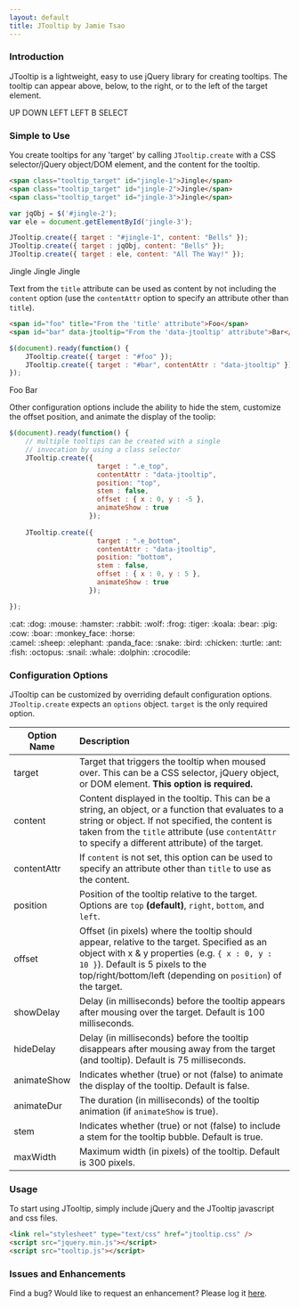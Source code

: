 ```yaml
---
layout: default
title: JTooltip by Jamie Tsao
---
```


### Introduction
JTooltip is a lightweight, easy to use jQuery library for creating tooltips.  The tooltip can appear above, below, to the right, or to the left of the target element.

<div class="example_row">
  <span class="tooltip_target" id="intro-1" data-jtooltip="UP">UP</span>
  <span class="tooltip_target" id="intro-2" data-jtooltip="DOWN">DOWN</span>
  <span class="tooltip_target" id="intro-3" data-jtooltip="RIGHT">LEFT</span>
  <span class="tooltip_target" id="intro-4" data-jtooltip="RIGHT">LEFT</span>
  <span class="tooltip_target" id="intro-5" data-jtooltip="A">B</span>
  <span class="tooltip_target" id="intro-6" data-jtooltip="START">SELECT</span>
</div>

### Simple to Use
You create tooltips for any 'target' by calling `JTooltip.create` with a CSS selector/jQuery object/DOM element, and the content for the tooltip.

```html
<span class="tooltip_target" id="jingle-1">Jingle</span>
<span class="tooltip_target" id="jingle-2">Jingle</span>
<span class="tooltip_target" id="jingle-3">Jingle</span>
```
```javascript
var jqObj = $('#jingle-2');
var ele = document.getElementById('jingle-3');

JTooltip.create({ target : "#jingle-1", content: "Bells" });
JTooltip.create({ target : jqObj, content: "Bells" });
JTooltip.create({ target : ele, content: "All The Way!" });
```

<div class="example_row">
  <span class="tooltip_target" id="jingle-1">Jingle</span>
  <span class="tooltip_target" id="jingle-2">Jingle</span>
  <span class="tooltip_target" id="jingle-3">Jingle</span>
</div>

Text from the `title` attribute can be used as content by not including the `content` option (use the `contentAttr` option to specify an attribute other than `title`).

```html
<span id="foo" title="From the 'title' attribute">Foo</span>
<span id="bar" data-jtooltip="From the 'data-jtooltip' attribute">Bar</span>
```
```javascript
$(document).ready(function() {
    JTooltip.create({ target : "#foo" });
    JTooltip.create({ target : "#bar", contentAttr : "data-jtooltip" });
});
```

<div class="example_row">
    <span class="tooltip_target" id="foo" title="From the 'title' attribute">Foo</span>
    <span class="tooltip_target" id="bar" data-jtooltip="From the 'data-jtooltip' attribute">Bar</span>
</div>

Other configuration options include the ability to hide the stem, customize the offset position, and animate the display of the toolip:

```javascript
$(document).ready(function() {
    // multiple tooltips can be created with a single 
    // invocation by using a class selector
    JTooltip.create({ 
                      target : ".e_top",
                      contentAttr : "data-jtooltip",
                      position: "top",
                      stem : false,
                      offset : { x : 0, y : -5 },
                      animateShow : true
                    });
                    
    JTooltip.create({ 
                      target : ".e_bottom",
                      contentAttr : "data-jtooltip",
                      position: "bottom",
                      stem : false,
                      offset : { x : 0, y : 5 },
                      animateShow : true
                    });

});
```

<div class="example_row">
    <span class="span_3 emoticon e_top" data-jtooltip="cat">:cat:</span>
    <span class="span_3 emoticon e_top" data-jtooltip="dog">:dog:</span>
    <span class="span_3 emoticon e_top" data-jtooltip="mouse">:mouse:</span>
    <span class="span_3 emoticon e_top" data-jtooltip="hamster">:hamster:</span>
    <span class="span_3 emoticon e_top" data-jtooltip="rabbit">:rabbit:</span>
    <span class="span_3 emoticon e_top" data-jtooltip="wolf">:wolf:</span>
    <span class="span_3 emoticon e_top" data-jtooltip="frog">:frog:</span>
    <span class="span_3 emoticon e_top" data-jtooltip="tiger">:tiger:</span>
    <span class="span_3 emoticon e_top" data-jtooltip="koala">:koala:</span>
    <span class="span_3 emoticon e_top" data-jtooltip="bear">:bear:</span>
    <span class="span_3 emoticon e_top" data-jtooltip="pig">:pig:</span>
    <span class="span_3 emoticon e_top" data-jtooltip="cow">:cow:</span>
    <span class="span_3 emoticon e_top" data-jtooltip="boar">:boar:</span>
    <span class="span_3 emoticon e_top" data-jtooltip="monkey">:monkey_face:</span>
    <span class="span_3 emoticon e_top" data-jtooltip="horse">:horse:</span>
</div>
<div class="example_row">
    <span class="span_3 emoticon e_bottom" data-jtooltip="camel">:camel:</span>
    <span class="span_3 emoticon e_bottom" data-jtooltip="sheep">:sheep:</span>
    <span class="span_3 emoticon e_bottom" data-jtooltip="elephant">:elephant:</span>
    <span class="span_3 emoticon e_bottom" data-jtooltip="panda">:panda_face:</span>
    <span class="span_3 emoticon e_bottom" data-jtooltip="snake">:snake:</span>
    <span class="span_3 emoticon e_bottom" data-jtooltip="bird">:bird:</span>
    <span class="span_3 emoticon e_bottom" data-jtooltip="chicken">:chicken:</span>
    <span class="span_3 emoticon e_bottom" data-jtooltip="turtle">:turtle:</span>
    <span class="span_3 emoticon e_bottom" data-jtooltip="ant">:ant:</span>
    <span class="span_3 emoticon e_bottom" data-jtooltip="fish">:fish:</span>
    <span class="span_3 emoticon e_bottom" data-jtooltip="octopus">:octopus:</span>
    <span class="span_3 emoticon e_bottom" data-jtooltip="snail">:snail:</span>
    <span class="span_3 emoticon e_bottom" data-jtooltip="whale">:whale:</span>
    <span class="span_3 emoticon e_bottom" data-jtooltip="dolphin">:dolphin:</span>
    <span class="span_3 emoticon e_bottom" data-jtooltip="crocodile">:crocodile:</span>
</div>



### Configuration Options
JTooltip can be customized by overriding default configuration options.  `JTooltip.create` expects an `options` object.  `target` is the only required option.

Option Name | Description
----------- | :------------
target | Target that triggers the tooltip when moused over. This can be a CSS selector, jQuery object, or DOM element. **This option is required.** 
content | Content displayed in the tooltip. This can be a string, an object, or a function that evaluates to a string or object.  If not specified, the content is taken from the `title` attribute (use `contentAttr` to specify a different attribute) of the target.
contentAttr | If `content` is not set, this option can be used to specify an attribute other than `title` to use as the content.
position | Position of the tooltip relative to the target. Options are `top` **(default)**, `right`, `bottom`, and `left`.
offset | Offset (in pixels) where the tooltip should appear, relative to the target.  Specified as an object with x & y properties (e.g. `{ x : 0, y : 10 }`).  Default is 5 pixels to the top/right/bottom/left (depending on `position`) of the target.
showDelay | Delay (in milliseconds) before the tooltip appears after mousing over the target.  Default is 100 milliseconds.
hideDelay | Delay (in milliseconds) before the tooltip disappears after mousing away from the target (and tooltip).  Default is 75 milliseconds.
animateShow | Indicates whether (true) or not (false) to animate the display of the tooltip.  Default is false.
animateDur | The duration (in milliseconds) of the tooltip animation (if `animateShow` is true).
stem | Indicates whether (true) or not (false) to include a stem for the tooltip bubble.  Default is true.
maxWidth | Maximum width (in pixels) of the tooltip.  Default is 300 pixels.


### Usage
To start using JTooltip, simply include jQuery and the JTooltip javascript and css files.

```html
<link rel="stylesheet" type="text/css" href="jtooltip.css" />
<script src="jquery.min.js"></script>
<script src="tooltip.js"></script>
```

### Issues and Enhancements
Find a bug?  Would like to request an enhancement?  Please log it <a href="https://github.com/jamietsao/JTooltip/issues" target="_blank">here</a>.


<script tyoe="text/javascript">
    $(document).ready(function() {
        // Examples from Introduction
        JTooltip.create({ target : "#intro-1", contentAttr : "data-jtooltip", position: "top" });
        JTooltip.create({ target : "#intro-2", contentAttr : "data-jtooltip", position: "bottom" });
        JTooltip.create({ target : "#intro-3", contentAttr : "data-jtooltip", position: "right" });
        JTooltip.create({ target : "#intro-4", contentAttr : "data-jtooltip", position: "right" });
        JTooltip.create({ target : "#intro-5", contentAttr : "data-jtooltip", position: "left" });
        JTooltip.create({ target : "#intro-6", contentAttr : "data-jtooltip", position: "left" });
        // examples for 'Simple to Use'
        var jqObj = $('#jingle-2');
        var ele = document.getElementById('jingle-3');

        JTooltip.create({ target : "#jingle-1", content: "Bells" });
        JTooltip.create({ target : jqObj, content: "Bells" });
        JTooltip.create({ target : ele, content: "All The Way!" });

        JTooltip.create({ target : "#foo" });
        JTooltip.create({ target : "#bar", contentAttr : "data-jtooltip" });

        JTooltip.create({ target : ".e_top", contentAttr : "data-jtooltip", position: "top", stem : false, offset : { x : 0, y : -5 }, animateShow : true });
        JTooltip.create({ target : ".e_bottom", contentAttr : "data-jtooltip", position: "bottom", stem : false, offset : { x : 0, y : 5 }, animateShow : true });

    });
</script>